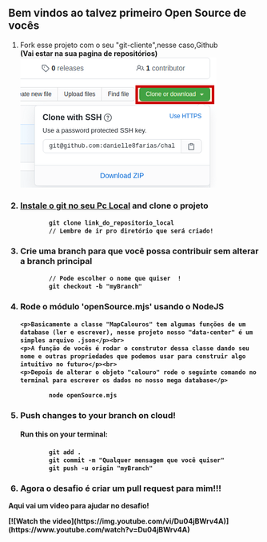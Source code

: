 ## Bem vindos ao talvez primeiro Open Source de vocês
<ol>
    <li>Fork esse projeto com o seu "git-cliente",nesse caso,Github</li>
    <strong>(Vai estar na sua pagina de repositórios)<strong><br>
    <img src="imgs/github_fork.png" >
    
### <li><a href="https://www.google.com/search?q=git" target="_blank">Instale o git no seu Pc Local</a> and clone o projeto</li>
```
        git clone link_do_repositorio_local 
        // Lembre de ir pro diretório que será criado!
```
### <li>Crie uma branch para que você possa contribuir sem alterar a branch principal </li>
```
        // Pode escolher o nome que quiser  !
        git checkout -b "myBranch" 
```
### <li>Rode o módulo 'openSource.mjs' usando o NodeJS</li>
    <p>Basicamente a classe "MapCalouros" tem algumas funções de um database (ler e escrever), nesse projeto nosso "data-center" é um simples arquivo .json</p><br>
    <p>A função de vocês é rodar o construtor dessa classe dando seu nome e outras propriedades que podemos usar para construir algo intuitivo no futuro</p><br>
    <p>Depois de alterar o objeto "calouro" rode o seguinte comando no terminal para escrever os dados no nosso mega database</p>
```
        node openSource.mjs 
```
### <li>Push changes to your branch on cloud!</li>
####   <p>Run this on your terminal: </p>
```
        git add .
        git commit -m "Qualquer mensagem que você quiser"
        git push -u origin "myBranch" 
```
###   <li>Agora o desafio é criar um pull request para mim!!!</li>
    
</ol>
<p>Aqui vai um video para ajudar no desafio!</p>
[![Watch the video](https://img.youtube.com/vi/Du04jBWrv4A)](https://www.youtube.com/watch?v=Du04jBWrv4A)
